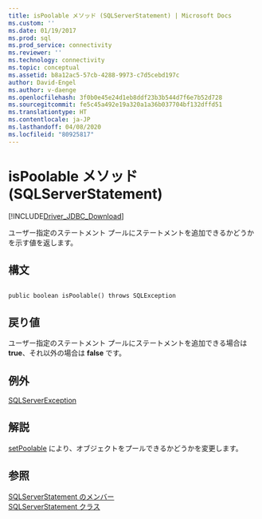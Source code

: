 ```yaml
---
title: isPoolable メソッド (SQLServerStatement) | Microsoft Docs
ms.custom: ''
ms.date: 01/19/2017
ms.prod: sql
ms.prod_service: connectivity
ms.reviewer: ''
ms.technology: connectivity
ms.topic: conceptual
ms.assetid: b8a12ac5-57cb-4288-9973-c7d5cebd197c
author: David-Engel
ms.author: v-daenge
ms.openlocfilehash: 3f0b0e45e24d1eb8ddf23b3b544d7f6e7b52d728
ms.sourcegitcommit: fe5c45a492e19a320a1a36b037704bf132dffd51
ms.translationtype: HT
ms.contentlocale: ja-JP
ms.lasthandoff: 04/08/2020
ms.locfileid: "80925817"
---
```

# <a name="ispoolable-method-sqlserverstatement"></a>isPoolable メソッド (SQLServerStatement)
[!INCLUDE[Driver_JDBC_Download](../../../includes/driver_jdbc_download.md)]

  ユーザー指定のステートメント プールにステートメントを追加できるかどうかを示す値を返します。  
  
## <a name="syntax"></a>構文  
  
```  
  
public boolean isPoolable() throws SQLException  
```  
  
## <a name="return-value"></a>戻り値  
 ユーザー指定のステートメント プールにステートメントを追加できる場合は **true**、それ以外の場合は **false** です。  
  
## <a name="exceptions"></a>例外  
 [SQLServerException](../../../connect/jdbc/reference/sqlserverexception-class.md)  
  
## <a name="remarks"></a>解説  
 [setPoolable](../../../connect/jdbc/reference/setpoolable-method-sqlserverstatement.md) により、オブジェクトをプールできるかどうかを変更します。  
  
## <a name="see-also"></a>参照  
 [SQLServerStatement のメンバー](../../../connect/jdbc/reference/sqlserverstatement-members.md)   
 [SQLServerStatement クラス](../../../connect/jdbc/reference/sqlserverstatement-class.md)  
  
  
